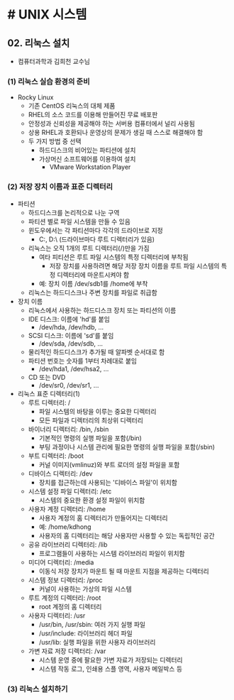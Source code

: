 # # UNIX 시스템

## 02. 리눅스 설치

- 컴퓨터과학과 김희천 교수님

### (1) 리눅스 실습 환경의 준비

- Rocky Linux
    - 기존 CentOS 리눅스의 대체 제품
    - RHEL의 소스 코드를 이용해 만들어진 무료 배포판
    - 안정성과 신뢰성을 제공해야 하는 서버용 컴퓨터에서 널리 사용됨
    - 상용 RHEL과 호환되나 운영상의 문제가 생길 때 스스로 해결해야 함
    - 두 가지 방법 중 선택
        - 하드디스크의 비어있는 파티션에 설치
        - 가상머신 소프트웨어를 이용하여 설치
            - VMware Workstation Player

### (2) 저장 장치 이름과 표준 디렉터리

- 파티션
    - 하드디스크를 논리적으로 나눈 구역
    - 파티션 별로 파일 시스템을 만들 수 있음
    - 윈도우에서는 각 파티션마다 각각의 드라이브로 지정
        - C:\, D:\ (드라이브마다 루트 디렉터리가 있음)
    - 리눅스는 오직 1개의 루트 디렉터리(/)만을 가짐
        - 여타 피티션은 루트 파일 시스템의 특정 디렉터리에 부착됨
            - 저장 장치를 사용하려면 해당 저장 장치 이름을 루트 파일 시스템의 특정 디렉터리에 마운트시켜야 함
        - 예: 장치 이름 /dev/sdb1를 /home에 부착
    - 리눅스는 하드디스크나 주변 장치를 파일로 취급함
- 장치 이름
    - 리눅스에서 사용하는 하드디스크 장치 또는 파티션의 이름
    - IDE 디스크: 이름에 'hd'를 붙임
        - /dev/hda, /dev/hdb, ...
    - SCSI 디스크: 이름에 'sd'를 붙임
        - /dev/sda, /dev/sdb, ...
    - 물리적인 하드디스크가 추가될 때 알파벳 순서대로 함
    - 파티션 번호는 숫자를 1부터 차례대로 붙임
        - /dev/hda1, /dev/hsa2, ...
    - CD 또는 DVD
        - /dev/sr0, /dev/sr1, ...
- 리눅스 표준 디렉터리(1)
    - 루트 디렉터리: /
        - 파일 시스템의 바탕을 이루는 중요한 디렉터리
        - 모든 파일과 디렉터리의 최상위 디렉터리
    - 바이너리 디렉터리: /bin, /sbin
        - 기본적인 명령의 실행 파일을 포함(/bin)
        - 부팅 과정이나 시스템 관리에 필요한 명령의 실행 파일을 포함(/sbin)
    - 부트 디렉터리: /boot
        - 커널 이미지(vmlinuz)와 부트 로더의 설정 파일을 포함
    - 디바이스 디렉터리: /dev
        - 장치를 접근하는데 사용되는 '디바이스 파일'이 위치함
    - 시스템 설정 파일 디렉터리: /etc
        - 시스템의 중요한 환경 설정 파일이 위치함
    - 사용자 계정 디렉터리: /home
        - 사용자 계정의 홈 디렉터리가 만들어지는 디렉터리
        - 예: /home/kdhong
        - 사용자의 홈 디렉터리는 해당 사용자만 사용할 수 있는 독립적인 공간
    - 공유 라이브러리 디렉터리: /lib
        - 프로그램들이 사용하는 시스템 라이브러리 파일이 위치함
    - 미디어 디렉터리: /media
        - 이동식 저장 장치가 마운트 될 때 마운트 지점을 제공하는 디렉터리
    - 시스템 정보 디렉터리: /proc
        - 커널이 사용하는 가상의 파일 시스템
    - 루트 계정의 디렉터리: /root
        - root 계정의 홈 디렉터리
    - 사용자 디렉터리: /usr
        - /usr/bin, /usr/sbin: 여러 가지 실행 파일
        - /usr/include: 라이브러리 헤더 파일
        - /usr/lib: 실행 파일을 위한 사용자 라이브러리
    - 가변 자료 저장 디렉터리: /var
        - 시스템 운영 중에 팔요한 가변 자료가 저장되는 디렉터리
        - 시스템 작동 로그, 인쇄용 스플 영역, 사용자 메일박스 등

### (3) 리눅스 설치하기
